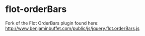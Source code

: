 flot-orderBars
==============

Fork of the Flot OrderBars plugin found here: http://www.benjaminbuffet.com/public/js/jquery.flot.orderBars.js
